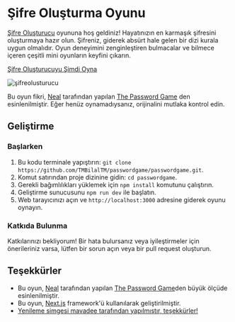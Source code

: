# Şifre Oluşturma Oyunu

[Şifre Oluşturucu](https://sifreolusturucu.vercel.app) oyununa hoş geldiniz! Hayatınızın en karmaşık şifresini oluşturmaya hazır olun. Şifreniz, giderek absürt hale gelen bir dizi kurala uygun olmalıdır. Oyun deneyimini zenginleştiren bulmacalar ve bilmece içeren çeşitli mini oyunların keyfini çıkarın.

[Şifre Oluşturucuyu Şimdi Oyna](https://sifreolusturucu.vercel.app)

![şifreolusturucu](https://imgur.com/VNpmNed)

Bu oyun fikri, [Neal](https://twitter.com/nealagarwal) tarafından yapılan [The Password Game](https://neal.fun/password-game/) den esinlenilmiştir. Eğer henüz oynamadıysanız, orijinalini mutlaka kontrol edin.

## Geliştirme
### Başlarken

1. Bu kodu terminale yapıştırın: `git clone https://github.com/TMBilalTM/passwordgame/passwordgame.git`.
2. Komut satırından proje dizinine gidin: `cd passwordgame`.
3. Gerekli bağımlılıkları yüklemek için `npm install` komutunu çalıştırın.
4. Geliştirme sunucusunu `npm run dev` ile başlatın.
5. Web tarayıcınızı açın ve `http://localhost:3000` adresine giderek oyunu oynayın.

### Katkıda Bulunma

Katkılarınızı bekliyorum! Bir hata bulursanız veya iyileştirmeler için önerileriniz varsa, lütfen bir sorun açın veya bir pull request oluşturun.

## Teşekkürler
- Bu oyun, [Neal](https://twitter.com/nealagarwal) tarafından yapılan [The Password Game](https://neal.fun/password-game/)den büyük ölçüde esinlenilmiştir.
- Bu oyun, [Next.js](https://nextjs.org/) framework'ü kullanılarak geliştirilmiştir.
- [Yenileme simgesi mavadee tarafından yapılmıştır, teşekkürler!](https://www.freepik.com/icon/reload_3580291#fromView=keyword&term=Refresh&page=1&position=15)
